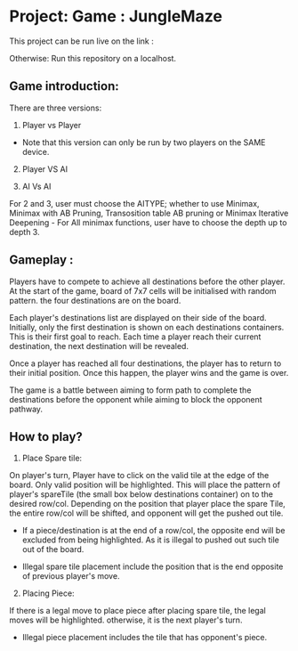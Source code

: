 # Project: Game : JungleMaze

This project can be run live on the link :

Otherwise:
Run this repository on a localhost.

## Game introduction:

There are three versions:
1. Player vs Player
 - Note that this version can only be run by two players on the SAME device.

2. Player VS AI

3. AI Vs AI

For 2 and 3, user must choose the AITYPE; whether to use Minimax, Minimax with AB Pruning, Transosition table AB pruning or Minimax Iterative Deepening
    - For All minimax functions, user have to choose the depth up to depth 3.

## Gameplay :

Players have to compete to achieve all destinations before the other player. At the start of the game, board of 7x7 cells will be initialised with random pattern. the four destinations are on the board. 

Each player's destinations list are displayed on their side of the board. Initially, only the first destination is shown on each destinations containers. This is their first goal to reach. Each time a player reach their current destination, the next destination will be revealed.

Once a player has reached all four destinations, the player has to return to their initial position. Once this happen, the player wins and the game is over. 

The game is a battle between aiming to form path to complete the destinations before the opponent while aiming to block the opponent pathway.

## How to play?

1. Place Spare tile:

On player's turn, Player have to click on the valid tile at the edge of the board. 
Only valid position will be highlighted. This will place the pattern of player's spareTile (the small box below destinations container) on to the desired row/col. Depending on the position that player place the spare Tile, the entire row/col will be shifted, and opponent will get the pushed out tile. 

- If a piece/destination is at the end of a row/col, the opposite end will be excluded from being highlighted. As it is illegal to pushed out such tile out of the board. 

- Illegal spare tile placement include the position that is the end opposite of previous player's move.


2. Placing Piece:

If there is a legal move to place piece after placing spare tile, the legal moves will be highlighted. otherwise, it is the next player's turn.

- Illegal piece placement includes the tile that has opponent's piece.


